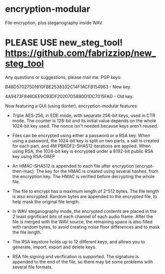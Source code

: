 # encryption-modular
File encryption, plus steganography inside WAV.

# PLEASE USE new_steg_tool! https://github.com/fabrizziop/new_steg_tool

Any questions or suggestions, please mail me. PGP keys:

B48D57027501810FBE2538332C14F1ACFB154963 - New key.

4A9473F846DEE9C93DF20207D5880D1DC7015FAD - Old key.

Now featuring a GUI (using tkinter), encryption-modular features:

* Triple AES-256, in EDE mode, with separate 256-bit keys, used in CTR mode. The counter is 128-bit and its initial value depends on the whole 1024-bit key used. The nonce isn't needed because keys aren't reused.

* Files can be encrypted using either a password or a RSA key. When using a password, the 1024-bit key is split on two parts, a salt is created for each part, and 4M PBKDF2-SHA512 iterations are applied. When using RSA, the 1024-bit key is encrypted under a 8192-bit public RSA key using RSA-OAEP

* An HMAC-SHA512 is appended to each file after encryption (encrypt-then-mac). The key for the HMAC is created using several hashes, from the encryption key. The HMAC is verified before decrypting the whole file.

* The file to encrypt has a maximum length of 2^512 bytes. The file length is also encrypted. Random bytes are appended to the encrypted file, to help mask the original file length.

* In WAV steganography mode, the encrypted contents are placed in the 2 least significant bits of each channel of each audio frame. After the file is merged with the WAV source, the remaining space is also filled with random bytes, to avoid creating noise floor differences and to mask the file length.

* The RSA keystore holds up to 12 different keys, and allows you to generate, import, export and delete keys.

* RSA file signing and verification is supported. The signature is appended to the end of the file, so there may be some problems with several file formats.

